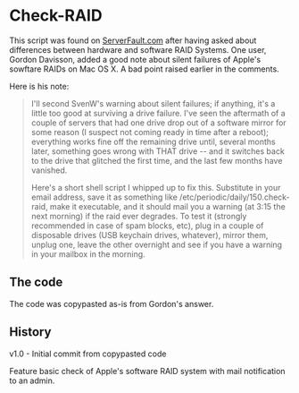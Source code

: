 # Check-RAID

This script was found on [ServerFault.com][1] after having asked about differences between hardware and software RAID Systems. One user, Gordon Davisson, added a good note about silent failures of Apple's sowftare RAIDs on Mac OS X. A bad point raised earlier in the comments.

Here is his note:

> I'll second SvenW's warning about silent failures; if anything, it's a little too good at surviving a drive failure. I've seen the aftermath of a couple of servers that had one drive drop out of a software mirror for some reason (I suspect not coming ready in time after a reboot); everything works fine off the remaining drive until, several months later, something goes wrong with THAT drive -- and it switches back to the drive that glitched the first time, and the last few months have vanished.
>
> Here's a short shell script I whipped up to fix this. Substitute in your email address, save it as something like /etc/periodic/daily/150.check-raid, make it executable, and it should mail you a warning (at 3:15 the next morning) if the raid ever degrades. To test it (strongly recommended in case of spam blocks, etc), plug in a couple of disposable drives (USB keychain drives, whatever), mirror them, unplug one, leave the other overnight and see if you have a warning in your mailbox in the morning.

  [1]:http://serverfault.com/questions/153956/mac-os-x-server-10-6-software-mirrored-raid-worth-it/154344#154344

## The code

The code was copypasted as-is from Gordon's answer.

## History

v1.0 - Initial commit from copypasted code

Feature basic check of Apple's software RAID system with mail notification to an admin.

